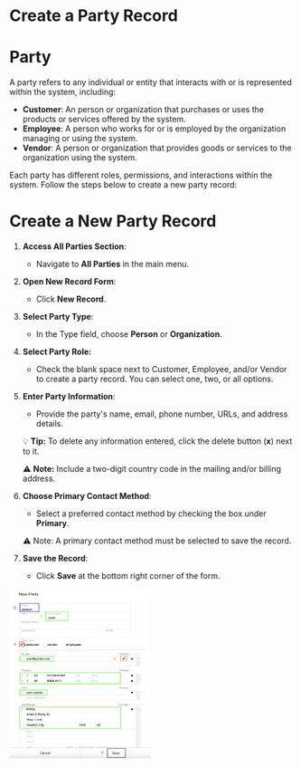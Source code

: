 # Create a Party Record

# **Party**
A party refers to any individual or entity that interacts with or is represented within the system, including: 
- **Customer**: An person or organization that purchases or uses the products or services offered by the system.
- **Employee**: A person who works for or is employed by the organization managing or using the system.
- **Vendor**: A person or organization that provides goods or services to the organization using the system.

Each party has different roles, permissions, and interactions within the system. Follow the steps below to create a new party record: 

# Create a New Party Record

1. **Access All Parties Section**:
    
    - Navigate to **All Parties** in the main menu. <br>
2. **Open New Record Form**:
    
    - Click **New Record**. <br>
3. **Select Party Type**:
    
    - In the Type field, choose **Person** or **Organization**. 

4. **Select Party Role:** 
   
	-  Check the blank space next to Customer, Employee, and/or Vendor to create a party record. You can select one, two, or all options. <br>
5. **Enter Party Information**:
    
    - Provide the party's name, email, phone number, URLs, and address details. <br>
    
	 💡 **Tip:** To delete any information entered, click the delete button (**x**) next to it. <br>
	 
	⚠️ **Note:** Include a two-digit country code in the mailing and/or billing address. <br>
6. **Choose Primary Contact Method**:

	* Select a preferred contact method by checking the box under **Primary**. <br>
	
	⚠️ Note: A primary contact method must be selected to save the record. <br>
7. **Save the Record**:
    
    - Click **Save** at the bottom right corner of the form.

<img src="https://github.com/Fx-Professional-Services/HorizonDocs/blob/staging/Horizon%20User%20Guide/00%20Assets/17_create_a_new_party_record.png" width="250" height="300">

